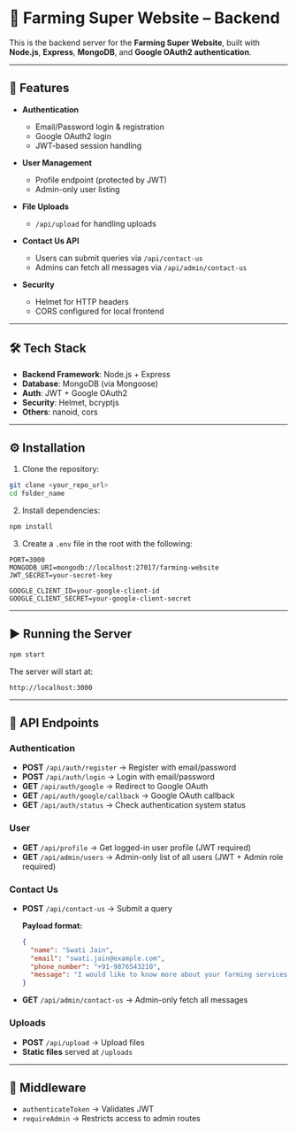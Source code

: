 
# 🌱 Farming Super Website – Backend

This is the backend server for the **Farming Super Website**, built with **Node.js**, **Express**, **MongoDB**, and **Google OAuth2 authentication**.

---

## 🚀 Features

* **Authentication**

  * Email/Password login & registration
  * Google OAuth2 login
  * JWT-based session handling

* **User Management**

  * Profile endpoint (protected by JWT)
  * Admin-only user listing

* **File Uploads**

  * `/api/upload` for handling uploads

* **Contact Us API**

  * Users can submit queries via `/api/contact-us`
  * Admins can fetch all messages via `/api/admin/contact-us`

* **Security**

  * Helmet for HTTP headers
  * CORS configured for local frontend

---

## 🛠️ Tech Stack

* **Backend Framework**: Node.js + Express
* **Database**: MongoDB (via Mongoose)
* **Auth**: JWT + Google OAuth2
* **Security**: Helmet, bcryptjs
* **Others**: nanoid, cors

---

## ⚙️ Installation

1. Clone the repository:

```bash
git clone <your_repo_url>
cd folder_name
```

2. Install dependencies:

```bash
npm install
```

3. Create a `.env` file in the root with the following:

```env
PORT=3000
MONGODB_URI=mongodb://localhost:27017/farming-website
JWT_SECRET=your-secret-key

GOOGLE_CLIENT_ID=your-google-client-id
GOOGLE_CLIENT_SECRET=your-google-client-secret
```

---

## ▶️ Running the Server

```bash
npm start
```

The server will start at:

```
http://localhost:3000
```

---

## 🔑 API Endpoints

### Authentication

* **POST** `/api/auth/register` → Register with email/password
* **POST** `/api/auth/login` → Login with email/password
* **GET** `/api/auth/google` → Redirect to Google OAuth
* **GET** `/api/auth/google/callback` → Google OAuth callback
* **GET** `/api/auth/status` → Check authentication system status

### User

* **GET** `/api/profile` → Get logged-in user profile (JWT required)
* **GET** `/api/admin/users` → Admin-only list of all users (JWT + Admin role required)

### Contact Us

* **POST** `/api/contact-us` → Submit a query

  **Payload format:**

  ```json
  {
    "name": "Swati Jain",
    "email": "swati.jain@example.com",
    "phone_number": "+91-9876543210",
    "message": "I would like to know more about your farming services."
  }
  ```

* **GET** `/api/admin/contact-us` → Admin-only fetch all messages

### Uploads

* **POST** `/api/upload` → Upload files
* **Static files** served at `/uploads`

---

## 🔐 Middleware

* `authenticateToken` → Validates JWT
* `requireAdmin` → Restricts access to admin routes

